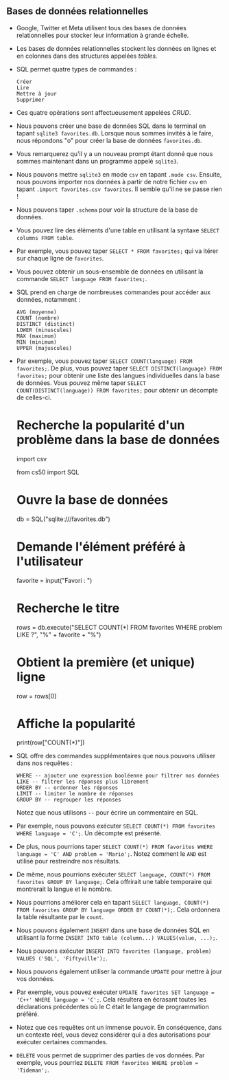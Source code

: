 Bases de données relationnelles
--------------------

* Google, Twitter et Meta utilisent tous des bases de données relationnelles pour stocker leur information à grande échelle.
* Les bases de données relationnelles stockent les données en lignes et en colonnes dans des structures appelées _tables_.
* SQL permet quatre types de commandes :

      Créer
      Lire
      Mettre à jour
      Supprimer
    
    
* Ces quatre opérations sont affectueusement appelées _CRUD_.
* Nous pouvons créer une base de données SQL dans le terminal en tapant `sqlite3 favorites.db`. Lorsque nous sommes invités à le faire, nous répondons "o" pour créer la base de données `favorites.db`.
* Vous remarquerez qu'il y a un nouveau prompt étant donné que nous sommes maintenant dans un programme appelé `sqlite3`.
* Nous pouvons mettre `sqlite3` en mode `csv` en tapant `.mode csv`. Ensuite, nous pouvons importer nos données à partir de notre fichier `csv` en tapant `.import favorites.csv favorites`. Il semble qu'il ne se passe rien !
* Nous pouvons taper `.schema` pour voir la structure de la base de données.
* Vous pouvez lire des éléments d'une table en utilisant la syntaxe `SELECT columns FROM table`.
* Par exemple, vous pouvez taper `SELECT * FROM favorites;` qui va itérer sur chaque ligne de `favorites`.
* Vous pouvez obtenir un sous-ensemble de données en utilisant la commande `SELECT language FROM favorites;`.
* SQL prend en charge de nombreuses commandes pour accéder aux données, notamment :

      AVG (moyenne)
      COUNT (nombre)
      DISTINCT (distinct)
      LOWER (minuscules)
      MAX (maximum)
      MIN (minimum)
      UPPER (majuscules)
    
    
* Par exemple, vous pouvez taper `SELECT COUNT(language) FROM favorites;`. De plus, vous pouvez taper `SELECT DISTINCT(language) FROM favorites;` pour obtenir une liste des langues individuelles dans la base de données. Vous pouvez même taper `SELECT COUNT(DISTINCT(language)) FROM favorites;` pour obtenir un décompte de celles-ci.
    
    # Recherche la popularité d'un problème dans la base de données
    
    import csv
    
    from cs50 import SQL
    
    # Ouvre la base de données
    db = SQL("sqlite:///favorites.db")
    
    # Demande l'élément préféré à l'utilisateur
    favorite = input("Favori : ")
    
    # Recherche le titre
    rows = db.execute("SELECT COUNT(*) FROM favorites WHERE problem LIKE ?", "%" + favorite + "%")
    
    # Obtient la première (et unique) ligne
    row = rows[0]
    
    # Affiche la popularité
    print(row["COUNT(*)"])
        
    
* SQL offre des commandes supplémentaires que nous pouvons utiliser dans nos requêtes :

      WHERE -- ajouter une expression booléenne pour filtrer nos données
      LIKE -- filtrer les réponses plus librement
      ORDER BY -- ordonner les réponses
      LIMIT -- limiter le nombre de réponses
      GROUP BY -- regrouper les réponses
    
    Notez que nous utilisons `--` pour écrire un commentaire en SQL.
    
* Par exemple, nous pouvons exécuter `SELECT COUNT(*) FROM favorites WHERE language = 'C';`. Un décompte est présenté.
* De plus, nous pourrions taper `SELECT COUNT(*) FROM favorites WHERE language = 'C' AND problem = 'Mario';`. Notez comment le `AND` est utilisé pour restreindre nos résultats.
* De même, nous pourrions exécuter `SELECT language, COUNT(*) FROM favorites GROUP BY language;`. Cela offrirait une table temporaire qui montrerait la langue et le nombre.
* Nous pourrions améliorer cela en tapant `SELECT language, COUNT(*) FROM favorites GROUP BY language ORDER BY COUNT(*);`. Cela ordonnera la table résultante par le `count`.
* Nous pouvons également `INSERT` dans une base de données SQL en utilisant la forme `INSERT INTO table (column...) VALUES(value, ...);`.
* Nous pouvons exécuter `INSERT INTO favorites (language, problem) VALUES ('SQL', 'Fiftyville');`.
* Nous pouvons également utiliser la commande `UPDATE` pour mettre à jour vos données.
* Par exemple, vous pouvez exécuter `UPDATE favorites SET language = 'C++' WHERE language = 'C';`. Cela résultera en écrasant toutes les déclarations précédentes où le C était le langage de programmation préféré.
* Notez que ces requêtes ont un immense pouvoir. En conséquence, dans un contexte réel, vous devez considérer qui a des autorisations pour exécuter certaines commandes.
* `DELETE` vous permet de supprimer des parties de vos données. Par exemple, vous pourriez `DELETE FROM favorites WHERE problem = 'Tideman';`.